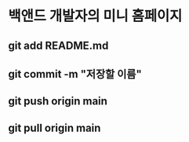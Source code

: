 # 백앤드 개발자의 미니 홈페이지

## git add README.md
## git commit -m "저장할 이름"
## git push origin main
## git pull origin main
